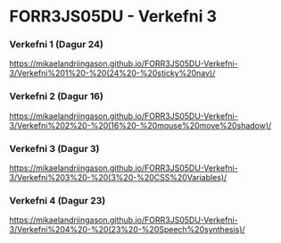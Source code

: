 # FORR3JS05DU - Verkefni 3

### Verkefni 1 (Dagur 24)
https://mikaelandriingason.github.io/FORR3JS05DU-Verkefni-3/Verkefni%201%20-%20(24%20-%20sticky%20nav)/

### Verkefni 2 (Dagur 16)
https://mikaelandriingason.github.io/FORR3JS05DU-Verkefni-3/Verkefni%202%20-%20(16%20-%20mouse%20move%20shadow)/

### Verkefni 3 (Dagur 3)
https://mikaelandriingason.github.io/FORR3JS05DU-Verkefni-3/Verkefni%203%20-%20(3%20-%20CSS%20Variables)/

### Verkefni 4 (Dagur 23)
https://mikaelandriingason.github.io/FORR3JS05DU-Verkefni-3/Verkefni%204%20-%20(23%20-%20Speech%20synthesis)/
